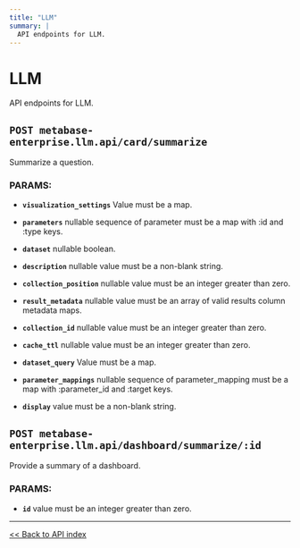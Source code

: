 ```yaml
---
title: "LLM"
summary: |
  API endpoints for LLM.
---
```


# LLM

API endpoints for LLM.

## `POST metabase-enterprise.llm.api/card/summarize`

Summarize a question.

### PARAMS:

-  **`visualization_settings`** Value must be a map.

-  **`parameters`** nullable sequence of parameter must be a map with :id and :type keys.

-  **`dataset`** nullable boolean.

-  **`description`** nullable value must be a non-blank string.

-  **`collection_position`** nullable value must be an integer greater than zero.

-  **`result_metadata`** nullable value must be an array of valid results column metadata maps.

-  **`collection_id`** nullable value must be an integer greater than zero.

-  **`cache_ttl`** nullable value must be an integer greater than zero.

-  **`dataset_query`** Value must be a map.

-  **`parameter_mappings`** nullable sequence of parameter_mapping must be a map with :parameter_id and :target keys.

-  **`display`** value must be a non-blank string.

## `POST metabase-enterprise.llm.api/dashboard/summarize/:id`

Provide a summary of a dashboard.

### PARAMS:

-  **`id`** value must be an integer greater than zero.

---

[<< Back to API index](../api-documentation.md)